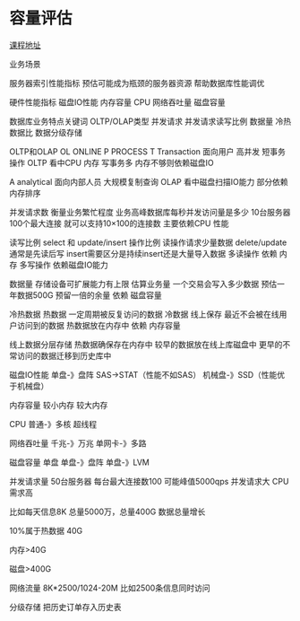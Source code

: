 # 容量评估

[课程地址](http://mooc.study.163.com/learn/NEU-1000080001?tid=2001223005#/learn/content?type=detail&id=2001414087)

业务场景

服务器索引性能指标
预估可能成为瓶颈的服务器资源
帮助数据库性能调优

硬件性能指标
磁盘IO性能
内存容量
CPU
网络吞吐量
磁盘容量


数据库业务特点关键词
OLTP/OLAP类型
并发请求
并发请求读写比例
数据量
冷热数据比
数据分级存储

OLTP和OLAP
OL ONLINE  P PROCESS
T Transaction 面向用户 高并发 短事务操作
OLTP 看中CPU 内存 写事务多 内存不够则依赖磁盘IO

A analytical
面向内部人员 大规模复制查询
OLAP 看中磁盘扫描IO能力 部分依赖内存排序


并发请求数 衡量业务繁忙程度
业务高峰数据库每秒并发访问量是多少  10台服务器 100个最大连接 就可以支持10×100的连接数
主要依赖CPU 性能     

读写比例
select 和 update/insert 操作比例
读操作请求少量数据 delete/update通常是先读后写
insert需要区分是持续insert还是大量导入数据
多读操作 依赖 内存
多写操作 依赖磁盘IO能力


数据量
存储设备可扩展能力有上限
估算业务量  一个交易会写入多少数据
预估一年数据500G 预留一倍的余量
依赖 磁盘容量

冷热数据
热数据 一定周期被反复访问的数据
冷数据 线上保存 最近不会被在线用户访问到的数据
热数据放在内存中
依赖 内存容量 

线上数据分层存储
热数据确保存在内存中
较早的数据放在线上库磁盘中
更早的不常访问的数据迁移到历史库中

磁盘IO性能 单盘-》盘阵 SAS->STAT（性能不如SAS） 机械盘-》SSD（性能优于机械盘）

内存容量 较小内存 较大内存

CPU 普通-》多核 超线程

网络吞吐量 千兆-》万兆 单网卡-》多路

磁盘容量 单盘 单盘-》盘阵 单盘-》LVM


并发请求量 50台服务器 每台最大连接数100 可能峰值5000qps 并发请求大
CPU需求高

比如每天信息8K 总量5000万，总量400G
数据总量增长

10%属于热数据 40G

内存>40G 

磁盘>400G

网络流量 8K*2500/1024-20M 比如2500条信息同时访问

分级存储 把历史订单存入历史表

































